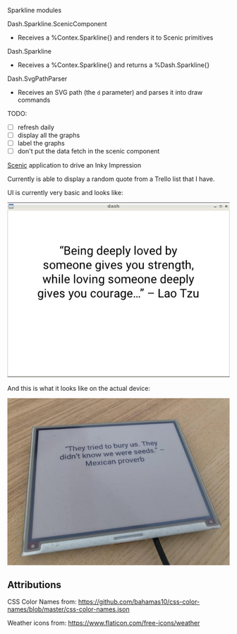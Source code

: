 Sparkline modules

Dash.Sparkline.ScenicComponent
- Receives a %Contex.Sparkline{} and renders it to Scenic primitives

Dash.Sparkline
- Receives a %Contex.Sparkline{} and returns a %Dash.Sparkline{}

Dash.SvgPathParser
- Receives an SVG path (the `d` parameter) and parses it into draw commands

TODO:
- [ ] refresh daily
- [ ] display all the graphs
- [ ] label the graphs
- [ ] don't put the data fetch in the scenic component

[Scenic](https://github.com/boydm/scenic/) application to drive an Inky Impression

Currently is able to display a random quote from a Trello list that I have.

UI is currently very basic and looks like:

![Screenshot](screenshot.png "Screenshot of the application running")

And this is what it looks like on the actual device:

![Image](image.jpg "Photo of the app running on an actual device")

## Attributions

CSS Color Names from:
https://github.com/bahamas10/css-color-names/blob/master/css-color-names.json

Weather icons from: https://www.flaticon.com/free-icons/weather
